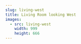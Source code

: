 ```yaml
---
slug: living-west
title: Living Room looking West
images:
  - src: living-west
    width: 999
    height: 666
---
```

